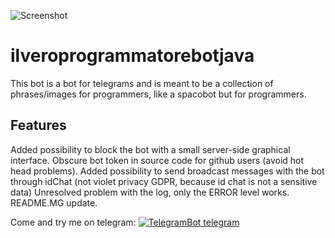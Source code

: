 ![Screenshot](https://i.imgur.com/ZjsraPY.jpg)

# ilveroprogrammatorebotjava
This bot is a bot for telegrams and is meant to be a collection of phrases/images for programmers, like a spacobot but for programmers.

## Features
Added possibility to block the bot with a small server-side graphical interface.
Obscure bot token in source code for github users (avoid hot head problems).
Added possibility to send broadcast messages with the bot through idChat (not violet privacy GDPR, because id chat is not a sensitive data)
Unresolved problem with the log, only the ERROR level works.
README.MG update.

Come and try me on telegram: [![TelegramBot telegram](https://i.imgur.com/ZjcEV1S.png)](https://t.me/ilVeroProgrammatore_bot)
